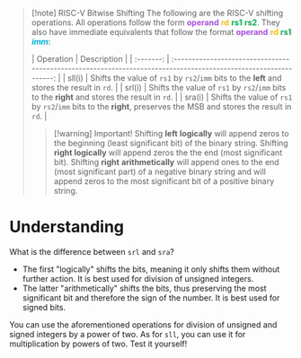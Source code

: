 >[!note] RISC-V Bitwise Shifting
>The following are the RISC-V shifting operations. All operations follow the form <span style="color:rgb(172, 78, 244)">**operand**</span> <span style="color:rgb(255, 192, 0)">**rd**</span> <span style="color:rgb(0, 176, 80)">**rs1**</span> <span style="color:rgb(0, 176, 80)">**rs2**</span>. They also have immediate equivalents that follow the format  <span style="color:rgb(172, 78, 244)">**operand**</span> <span style="color:rgb(255, 192, 0)">**rd**</span> <span style="color:rgb(0, 176, 80)">**rs1**</span> <span style="font-style:italic; color:rgb(0, 176, 240)">**imm**</span>:
>
>| Operation |                                                   Description                                                    |
| :-------: | :--------------------------------------------------------------------------------------------------------------: |
|  sll(i)   |           Shifts the value of `rs1` by `rs2`/`imm` bits to the **left** and stores the result in `rd`.           |
|  srl(i)   |          Shifts the value of `rs1` by `rs2`/`imm` bits to the **right** and stores the result in `rd`.           |
|  sra(i)   | Shifts the value of `rs1` by `rs2`/`imm` bits to the **right**, preserves the MSB and stores the result in `rd`. |
>>[!warning] Important!
>>Shifting **left** **logically** will append zeros to the beginning (least significant bit) of the binary string. Shifting **right logically** will append zeros the the end (most significant bit). Shifting **right** **arithmetically** will append ones to the end (most significant part) of a negative binary string and will append zeros to the most significant bit of a positive binary string.
# Understanding
What is the difference between `srl` and `sra`? 
- The first "logically" shifts the bits, meaning it only shifts them without further action. It is best used for division of unsigned integers. 
- The latter "arithmetically" shifts the bits, thus preserving the most significant bit and therefore the sign of the number. It is best used for signed bits.

You can use the aforementioned operations for division of unsigned and signed integers by a power of two. As for `sll`, you can use it for multiplication by powers of two. Test it yourself!